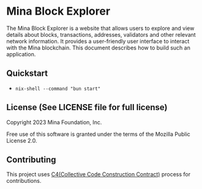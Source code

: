 # Mina Block Explorer

The Mina Block Explorer is a website that allows users to explore and
view details about blocks, transactions, addresses, validators and
other relevant network information. It provides a user-friendly user
interface to interact with the Mina blockchain. This document
describes how to build such an application.

## Quickstart

* `nix-shell --command "bun start"`

## License (See LICENSE file for full license)

Copyright 2023 Mina Foundation, Inc.

Free use of this software is granted under the terms of the Mozilla
Public License 2.0.

## Contributing

This project uses [C4(Collective Code Construction
Contract)](https://rfc.zeromq.org/spec/42/) process for contributions.

